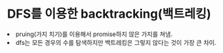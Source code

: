 # DFS를 이용한 backtracking(백트레킹)

<li>pruing(가지 치기)를 이용해서 promise하지 않은 가지를 쳐냄.
<li>dfs는 모든 경우의 수를 탐색하지만 백트레킹은 그렇지 않다는 것이 가장 큰 차이.